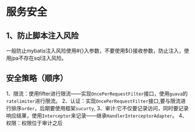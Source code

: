 # 服务安全
## 1、防止脚本注入风险
一般防止mybatis注入风险使用#{}入参数，不要使用${}接收参数，防止注入，使用jpa不存在sql注入风险。
## 安全策略（顺序）
1、限流：使用fifter进行限流——实现`OncePerRequestFilter`接口，使用`guava`的`ratelimiter`进行限流。
2、认证：实现`OncePerRequestFilter`接口,要与限流进行排序`order`，后期要使用框架`sucurty`,
3、审计:它不仅要记录访问，同时要记录响应结果，使用`Interceptor`来记录——继承`HandlerInterceptorAdapter`。
4、权限：权限位于审计之后
